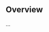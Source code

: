 <!-- Note: Please must use one of our issue templates to file an issue! 🛑 -->
<!-- 👉 https://github.com/timelessco/next-ts-app-template/issues/new/choose 👈 -->
<!-- **Issues that should have been filed with a template will be closed without action, and we will ask you to use a template.** -->

<!-- This blank issue template is only for issues that don't fit any of the templates. -->

## Overview

...
